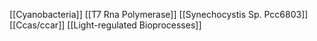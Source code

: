 [[Cyanobacteria]]
[[T7 Rna Polymerase]]
[[Synechocystis Sp. Pcc6803]]
[[Ccas/ccar]]
[[Light-regulated Bioprocesses]]
